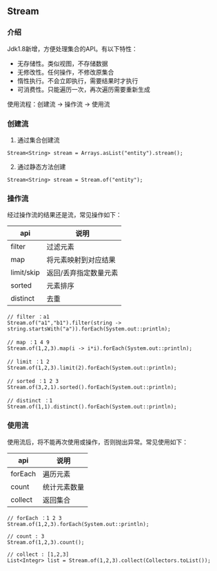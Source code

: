 Stream
-

### 介绍

Jdk1.8新增，方便处理集合的API。有以下特性：

- 无存储性。类似视图，不存储数据
- 无修改性。任何操作，不修改原集合
- 惰性执行。不会立即执行，需要结果时才执行
- 可消费性。只能遍历一次，再次遍历需要重新生成

使用流程：创建流 -> 操作流 -> 使用流

### 创建流

1. 通过集合创建流

```
Stream<String> stream = Arrays.asList("entity").stream(); 
```

2. 通过静态方法创建

```
Stream<String> stream = Stream.of("entity");
```

### 操作流

经过操作流的结果还是流，常见操作如下：

|api|说明|
|---|---|
|filter|过滤元素|
|map|将元素映射到对应结果|
|limit/skip|返回/丢弃指定数量元素|
|sorted|元素排序|
|distinct|去重|


```
// filter ：a1
Stream.of("a1","b1").filter(string -> string.startsWith("a")).forEach(System.out::println);

// map ：1 4 9
Stream.of(1,2,3).map(i -> i*i).forEach(System.out::println);

// limit ：1 2
Stream.of(1,2,3).limit(2).forEach(System.out::println);

// sorted ：1 2 3
Stream.of(3,2,1).sorted().forEach(System.out::println);

// distinct ：1
Stream.of(1,1).distinct().forEach(System.out::println);
```

### 使用流

使用流后，将不能再次使用或操作，否则抛出异常。常见使用如下：

|api|说明|
|---|---|
|forEach|遍历元素|
|count|统计元素数量|
|collect|返回集合|

```
// forEach ：1 2 3
Stream.of(1,2,3).forEach(System.out::println);

// count : 3
Stream.of(1,2,3).count();

// collect : [1,2,3]
List<Integr> list = Stream.of(1,2,3).collect(Collectors.toList()); 
```



